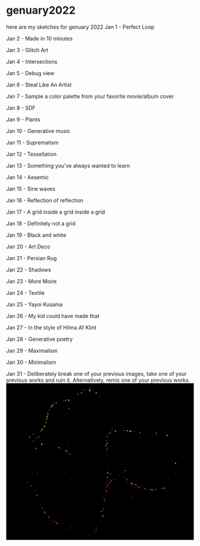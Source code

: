 # genuary2022
here are my sketches for genuary 2022
Jan 1 - Perfect Loop

Jan 2 - Made in 10 minutes

Jan 3 - Glitch Art

Jan 4 - Intersections

Jan 5 - Debug view

Jan 6 - Steal Like An Artist

Jan 7 - Sample a color palette from your favorite movie/album cover

Jan 8 - SDF

Jan 9 - Plants

Jan 10 - Generative music

Jan 11 - Suprematism

Jan 12 - Tessellation

Jan 13 - Something you've always wanted to learn

Jan 14 - Aesemic

Jan 15 - Sine waves

Jan 16 - Reflection of reflection

Jan 17 - A grid inside a grid inside a grid

Jan 18 - Definitely not a grid

Jan 19 - Black and white

Jan 20 - Art Deco

Jan 21 - Persian Rug

Jan 22 - Shadows

Jan 23 - More Moire

Jan 24 - Textile

Jan 25 - Yayoi Kusama

Jan 26 - My kid could have made that

Jan 27 - In the style of Hilma Af Klint

Jan 28 - Generative poetry

Jan 29 - Maximalism

Jan 30 - Minimalism

Jan 31 - Deliberately break one of your previous images, take one of your previous works and ruin it. Alternatively, remix one of your previous works.
![This is an image](31/output.gif)


